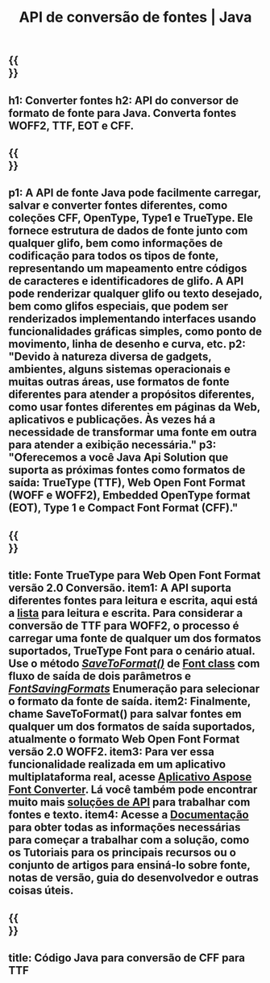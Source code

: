 ﻿---
translation: true
template: /_templates/conversion-java.md
title: API de conversão de fontes | Java
url: /java/conversion/
description: Funcionalidade de conversão de arquivos de fonte Java. Converta diferentes fontes como CFF, EOT, WOFF, TTF e Type 1 com algumas linhas de código Java.
keywords: converter fontes java, conversão de fontes Java, fonte coverter java
family: font
platformtag: java
feature: conversion
---

{{<section banner>}}
---
h1: Converter fontes
h2: API do conversor de formato de fonte para Java. Converta fontes WOFF2, TTF, EOT e CFF.
---

{{<section overview>}}
---
p1: A API de fonte Java pode facilmente carregar, salvar e converter fontes diferentes, como coleções CFF, OpenType, Type1 e TrueType. Ele fornece estrutura de dados de fonte junto com qualquer glifo, bem como informações de codificação para todos os tipos de fonte, representando um mapeamento entre códigos de caracteres e identificadores de glifo. A API pode renderizar qualquer glifo ou texto desejado, bem como glifos especiais, que podem ser renderizados implementando interfaces usando funcionalidades gráficas simples, como ponto de movimento, linha de desenho e curva, etc.
p2: "Devido à natureza diversa de gadgets, ambientes, alguns sistemas operacionais e muitas outras áreas, use formatos de fonte diferentes para atender a propósitos diferentes, como usar fontes diferentes em páginas da Web, aplicativos e publicações. Às vezes há a necessidade de transformar uma fonte em outra para atender a exibição necessária."
p3: "Oferecemos a você Java Api Solution que suporta as próximas fontes como formatos de saída: TrueType (TTF), Web Open Font Format (WOFF e WOFF2), Embedded OpenType format (EOT), Type 1 e Compact Font Format (CFF)."
---

{{<section feature1>}}
---
title: Fonte TrueType para Web Open Font Format versão 2.0 Conversão.
item1: A API suporta diferentes fontes para leitura e escrita, aqui está a [lista](https://docs.aspose.com/font/java/convert/#formats-supported-for-reading-andor-writing) para leitura e escrita. Para considerar a conversão de TTF para WOFF2, o processo é carregar uma fonte de qualquer um dos formatos suportados, TrueType Font para o cenário atual. Use o método [*SaveToFormat()*](https://reference.aspose.com/font/java/com.aspose.font/Font#saveToFormat-java.io.OutputStream-com.aspose.font.FontSavingFormats-) de [Font class](https://reference.aspose.com/font/java/com.aspose.font/Font#save-java.lang.String-) com fluxo de saída de dois parâmetros e [*FontSavingFormats*](https://reference.aspose.com/font/java/com.aspose.font/FontSavingFormats) Enumeração para selecionar o formato da fonte de saída.
item2: Finalmente, chame SaveToFormat() para salvar fontes em qualquer um dos formatos de saída suportados, atualmente o formato Web Open Font Format versão 2.0 WOFF2.
item3: Para ver essa funcionalidade realizada em um aplicativo multiplataforma real, acesse [Aplicativo Aspose Font Converter](https://products.aspose.app/font/conversion). Lá você também pode encontrar muito mais [soluções de API](https://products.aspose.app/font/applications) para trabalhar com fontes e texto.
item4: Acesse a [Documentação](https://docs.aspose.com/font/net/) para obter todas as informações necessárias para começar a trabalhar com a solução, como os Tutoriais para os principais recursos ou o conjunto de artigos para ensiná-lo sobre fonte, notas de versão, guia do desenvolvedor e outras coisas úteis.
---

{{<section codeexample>}}
---
title: Código Java para conversão de CFF para TTF
---
